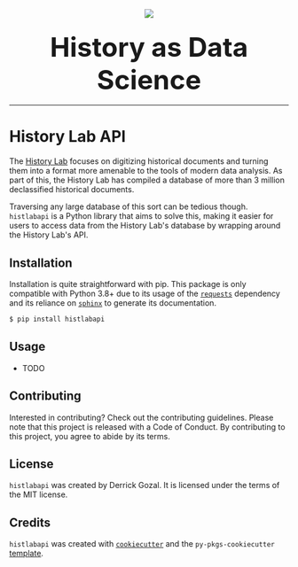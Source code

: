 <div align="center">
  <img src="http://history-lab.org/images/new-paper-stack.png"><br>
</div>
<h3 align="center"><font size = "10">History as Data Science</font></h3>

-----------------

# History Lab API

The [History Lab](http://history-lab.org/) focuses on digitizing historical documents and turning them into a format more amenable to the tools of modern data analysis. As part of this, the History Lab has compiled a database of more than 3 million declassified historical documents. 

Traversing any large database of this sort can be tedious though. `histlabapi` is a Python library that aims to solve this, making it easier for users to access data from the History Lab's database by wrapping around the History Lab's API. 

## Installation
Installation is quite straightforward with pip. This package is only compatible with Python 3.8+ due to its usage of the [`requests`](https://requests.readthedocs.io/en/latest/) dependency and its reliance on [`sphinx`](https://www.sphinx-doc.org/en/master/) to generate its documentation.

```bash
$ pip install histlabapi
```

## Usage

- TODO

## Contributing

Interested in contributing? Check out the contributing guidelines. Please note that this project is released with a Code of Conduct. By contributing to this project, you agree to abide by its terms.

## License

`histlabapi` was created by Derrick Gozal. It is licensed under the terms of the MIT license.

## Credits

`histlabapi` was created with [`cookiecutter`](https://cookiecutter.readthedocs.io/en/latest/) and the `py-pkgs-cookiecutter` [template](https://github.com/py-pkgs/py-pkgs-cookiecutter).
